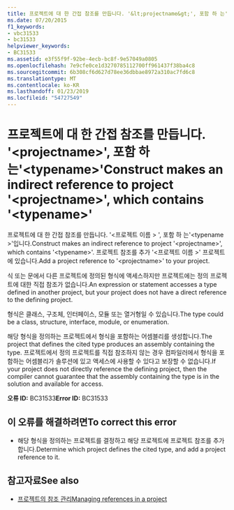 ```yaml
---
title: 프로젝트에 대 한 간접 참조를 만듭니다. '&lt;projectname&gt;', 포함 하 는'&lt;typename&gt;'
ms.date: 07/20/2015
f1_keywords:
- vbc31533
- bc31533
helpviewer_keywords:
- BC31533
ms.assetid: e3f55f9f-92be-4ecb-bc8f-9e57049a0805
ms.openlocfilehash: 7e9cfe0ce1d3270785112700ff961437f38ba4c8
ms.sourcegitcommit: 6b308cf6d627d78ee36dbbae8972a310ac7fd6c8
ms.translationtype: MT
ms.contentlocale: ko-KR
ms.lasthandoff: 01/23/2019
ms.locfileid: "54727549"
---
```

# <a name="construct-makes-an-indirect-reference-to-project-ltprojectnamegt-which-contains-lttypenamegt"></a><span data-ttu-id="7a9e0-102">프로젝트에 대 한 간접 참조를 만듭니다. '&lt;projectname&gt;', 포함 하 는'&lt;typename&gt;'</span><span class="sxs-lookup"><span data-stu-id="7a9e0-102">Construct makes an indirect reference to project '&lt;projectname&gt;', which contains '&lt;typename&gt;'</span></span>
<span data-ttu-id="7a9e0-103">프로젝트에 대 한 간접 참조를 만듭니다. '\<프로젝트 이름 > ', 포함 하 는'\<typename >'입니다.</span><span class="sxs-lookup"><span data-stu-id="7a9e0-103">Construct makes an indirect reference to project '\<projectname>', which contains '\<typename>'.</span></span> <span data-ttu-id="7a9e0-104">프로젝트 참조를 추가 '\<프로젝트 이름 >' 프로젝트에 있습니다.</span><span class="sxs-lookup"><span data-stu-id="7a9e0-104">Add a project reference to '\<projectname>' to your project.</span></span>  
  
 <span data-ttu-id="7a9e0-105">식 또는 문에서 다른 프로젝트에 정의된 형식에 액세스하지만 프로젝트에는 정의 프로젝트에 대한 직접 참조가 없습니다.</span><span class="sxs-lookup"><span data-stu-id="7a9e0-105">An expression or statement accesses a type defined in another project, but your project does not have a direct reference to the defining project.</span></span>  
  
 <span data-ttu-id="7a9e0-106">형식은 클래스, 구조체, 인터페이스, 모듈 또는 열거형일 수 있습니다.</span><span class="sxs-lookup"><span data-stu-id="7a9e0-106">The type could be a class, structure, interface, module, or enumeration.</span></span>  
  
 <span data-ttu-id="7a9e0-107">해당 형식을 정의하는 프로젝트에서 형식을 포함하는 어셈블리를 생성합니다.</span><span class="sxs-lookup"><span data-stu-id="7a9e0-107">The project that defines the cited type produces an assembly containing the type.</span></span> <span data-ttu-id="7a9e0-108">프로젝트에서 정의 프로젝트를 직접 참조하지 않는 경우 컴파일러에서 형식을 포함하는 어셈블리가 솔루션에 있고 액세스에 사용할 수 있다고 보장할 수 없습니다.</span><span class="sxs-lookup"><span data-stu-id="7a9e0-108">If your project does not directly reference the defining project, then the compiler cannot guarantee that the assembly containing the type is in the solution and available for access.</span></span>  
  
 <span data-ttu-id="7a9e0-109">**오류 ID:** BC31533</span><span class="sxs-lookup"><span data-stu-id="7a9e0-109">**Error ID:** BC31533</span></span>  
  
## <a name="to-correct-this-error"></a><span data-ttu-id="7a9e0-110">이 오류를 해결하려면</span><span class="sxs-lookup"><span data-stu-id="7a9e0-110">To correct this error</span></span>  
  
-   <span data-ttu-id="7a9e0-111">해당 형식을 정의하는 프로젝트를 결정하고 해당 프로젝트에 프로젝트 참조를 추가합니다.</span><span class="sxs-lookup"><span data-stu-id="7a9e0-111">Determine which project defines the cited type, and add a project reference to it.</span></span>  
  
## <a name="see-also"></a><span data-ttu-id="7a9e0-112">참고자료</span><span class="sxs-lookup"><span data-stu-id="7a9e0-112">See also</span></span>

- [<span data-ttu-id="7a9e0-113">프로젝트의 참조 관리</span><span class="sxs-lookup"><span data-stu-id="7a9e0-113">Managing references in a project</span></span>](/visualstudio/ide/managing-references-in-a-project)


